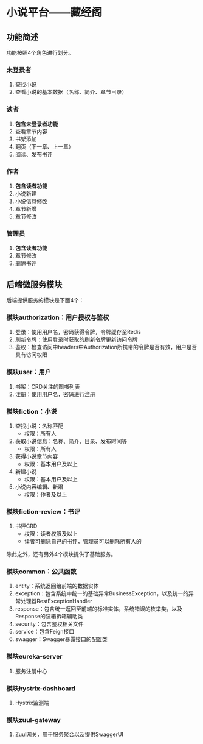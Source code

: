 # 小说平台——藏经阁
## 功能简述
功能按照4个角色进行划分。

### 未登录者
1. 查找小说
2. 查看小说的基本数据（名称、简介、章节目录）

### 读者
1. **包含未登录者功能**
2. 查看章节内容
3. 书架添加
4. 翻页（下一章、上一章）
5. 阅读、发布书评

### 作者
1. **包含读者功能**
2. 小说新建
3. 小说信息修改
4. 章节新增
5. 章节修改

### 管理员
1. **包含读者功能**
2. 章节修改
3. 删除书评

## 后端微服务模块
后端提供服务的模块是下面4个：

### 模块authorization：用户授权与鉴权
1. 登录：使用用户名，密码获得令牌，令牌缓存至Redis
2. 刷新令牌：使用登录时获取的刷新令牌更新访问令牌
3. 鉴权：检查访问中headers中Authorization所携带的令牌是否有效，用户是否具有访问权限

### 模块user：用户
1. 书架：CRD关注的图书列表
2. 注册：使用用户名，密码进行注册

### 模块fiction：小说
1. 查找小说：名称匹配
	* 权限：所有人
2. 获取小说信息：名称、简介、目录、发布时间等
	* 权限：所有人
3. 获得小说章节内容
    * 权限：基本用户及以上
4. 新建小说
	* 权限：基本用户及以上
5. 小说内容编辑、新增
	* 权限：作者及以上

### 模块fiction-review：书评
1. 书评CRD
	* 权限：读者权限及以上
	* 读者可删除自己的书评，管理员可以删除所有人的

除此之外，还有另外4个模块提供了基础服务。

### 模块common：公共函数
1. entity：系统返回给前端的数据实体
2. exception：包含系统中统一的基础异常BusinessException，以及统一的异常处理器RestExceptionHandler
3. response：包含统一返回至前端的标准实体，系统错误的枚举类，以及Response的装箱拆箱辅助类
4. security：包含鉴权相关文件
5. service：包含Feign接口
6. swagger：Swagger暴露接口的配置类

### 模块eureka-server
1. 服务注册中心

### 模块hystrix-dashboard
1. Hystrix监测端

### 模块zuul-gateway
1. Zuul网关，用于服务聚合以及提供SwaggerUI

